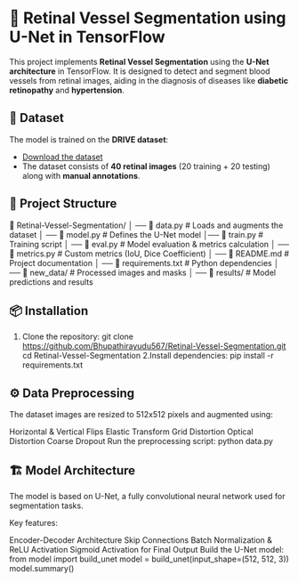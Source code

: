# 🏥 Retinal Vessel Segmentation using U-Net in TensorFlow

This project implements **Retinal Vessel Segmentation** using the **U-Net architecture** in TensorFlow. It is designed to detect and segment blood vessels from retinal images, aiding in the diagnosis of diseases like **diabetic retinopathy** and **hypertension**.

## 📌 Dataset
The model is trained on the **DRIVE dataset**:
- [Download the dataset](https://www.kaggle.com/datasets/zionfuo/drive2004)
- The dataset consists of **40 retinal images** (20 training + 20 testing) along with **manual annotations**.

## 📁 Project Structure
📂 Retinal-Vessel-Segmentation/ │
── 📜 data.py # Loads and augments the dataset │
── 📜 model.py # Defines the U-Net model 
│── 📜 train.py # Training script │
── 📜 eval.py # Model evaluation & metrics calculation │
── 📜 metrics.py # Custom metrics (IoU, Dice Coefficient) │
── 📜 README.md # Project documentation │
── 📜 requirements.txt # Python dependencies │
── 📂 new_data/ # Processed images and masks │
── 📂 results/ # Model predictions and results

## 📦 Installation
1. Clone the repository:
   git clone https://github.com/Bhupathirayudu567/Retinal-Vessel-Segmentation.git
   cd Retinal-Vessel-Segmentation
2.Install dependencies:
   pip install -r requirements.txt
   
## ⚙️ Data Preprocessing
The dataset images are resized to 512x512 pixels and augmented using:

Horizontal & Vertical Flips
Elastic Transform
Grid Distortion
Optical Distortion
Coarse Dropout
Run the preprocessing script:
  python data.py

## 🏗️ Model Architecture
The model is based on U-Net, a fully convolutional neural network used for segmentation tasks.

Key features:

Encoder-Decoder Architecture
Skip Connections
Batch Normalization & ReLU Activation
Sigmoid Activation for Final Output
Build the U-Net model:
  from model import build_unet
  model = build_unet(input_shape=(512, 512, 3))
  model.summary()

